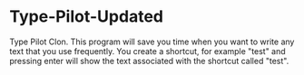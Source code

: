# Type-Pilot-Updated
Type Pilot Clon. This program will save you time when you want to write any text that you use frequently. You create a shortcut, for example "test" and pressing enter will show the text associated with the shortcut called "test".
